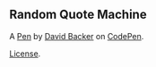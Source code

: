 Random Quote Machine
--------------------


A [Pen](https://codepen.io/DavidBacker/pen/QWyvVvG) by [David Backer](https://codepen.io/DavidBacker) on [CodePen](https://codepen.io).

[License](https://codepen.io/DavidBacker/pen/QWyvVvG/license).